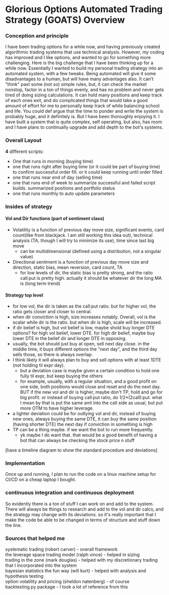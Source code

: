# Glorious Options Automated Trading Strategy (GOATS) Overview
### Conception and principle
I have been trading options for a while now, and having previously created algorithmic trading systems that use technical analysis. However, my coding has improved and I like options, and wanted to go for something more challenging. Here is the big challenge that I have been thinking up for a while now. Essentially I wanted to build my personal trading strategy into an automated system, with a few tweaks. Being automated will give it some disadvantages to a human, but will have many advantages also. It can't "think" past some (not so) simple rules, but, it can check the market nonstop, factor in a ton of things evenly, and has no problem and never gets tired of doing sizing calculations. It can hold many positions and keep track of each ones exit, and do complicated things that would take a good amount of effort for me to personally keep track of while balancing school and life. You could def argue that the time to ponder and write the system is probably huge, and it definitely is. But I have been thoroughly enjoying it. I have built a system that is quite complex, self operating, but also, has room and I have plans to continually upgrade and add depth to the bot's systems.




### Overall Layout
__4__ different scripts:
- One that runs in morning (buying time)
- one that runs right after buying time (or it could be part of buying time) to confirm successful order fill. or it could keep running until order filled
- one that runs near end of day (selling time)
- one that runs end of week to summarize successful and failed script builds. summarized positions and portfolio status
- one that runs monthly to auto update parameters  
   


### Insides of strategy
  
#### Vol and Dir functions (part of sentiment class)
- Volatility is a function of previous day move size, significant events, card count(like from blackjack. I am still working this idea out), technical analysis (TA, though I will try to minimize its use), time since last big move
    - can be multidimensional (defined using a distribution, not a singular value)
- Directional sentiment is a function of previous day move size and direction, static bias, mean reversion, card count, TA
    - for low levels of dir, the static bias is pretty strong, and the ratio call:put is pretty high. actually it should be whatever dir the long MA is (long term trend)

#### Strategy top level
- for low vol, the dir is taken as the call:put ratio. but for higher vol, the ratio gets closer and closer to central.
- when dir conviction is high, size increases notably. Overall, vol is the scalar while dir is the ratio. but when dir is high, scale will be increased.
- if dir belief is high, but vol belief is low, maybe shold buy longer DTE options? for high vol belief, lower DTE. for high dir belief, maybe buy lower DTE in the belief dir and longer DTE in opposing.
- usually, the bot should just buy at open, sell next day close. in the middle time, it buys different options the "next day", and the third day sells those, so there is always overlap. 
- I think likely it will always plan to buy and sell options with at least 1DTE (not holding til expr day).
    - but a deviation case is maybe given a certain condition to hold one fully til expr, but keep buying the others
    - for example, usually, with a regular situation, and a good profit on one side, both positions would close and reset and do the next day. BUT if the new vol and dir is higher, maybe don't TP, hold and go for big profit. or instead of buying call:put ratio, do 1/2*(2call):put. what I mean by that is put the same amt into the call side as usual, but put more OTM to have higher leverage.
- a lighter deviation could be for outlying vol and dir, instead of buying new ones, always buying the same DTE, it can buy the same position (having shorter DTE) the next day if conviction in something is high
- TP can be a thing maybe. if we want the bot to run more frequently.
    - yk maybe I do want that. that would be a good benefit of having a bot that can always be checking the stock price n stuff




[have a timeline diagram to show the standard procedure and deviations]




### Implementation
Once up and running, I plan to run the code on a linux machine setup for CI/CD on a cheap laptop I bought.



### continuous integration and continuous deployment
So evidently there is a ton of stuff I can work on and add to the system. There will always be things to research and add to the vol and dir calcs, and the strategy may change with its deviations. so it's really important that I make the code be able to be changed in terms of structure and stuff down the line.




### Sources that helped me
systematic trading (robert carver) - overall framework   
the leverage space trading model (ralph vince) - helped in sizing   
trading in the zone (mark douglas) - helped with my discretionary trading that I incorporated into the system  
bayesian statistics the fun way (will kurt) - helped with analysis and hypothesis testing  
option volatility and pricing (sheldon natenberg) - of course  
backtesting.py package - I took a lot of reference from this
